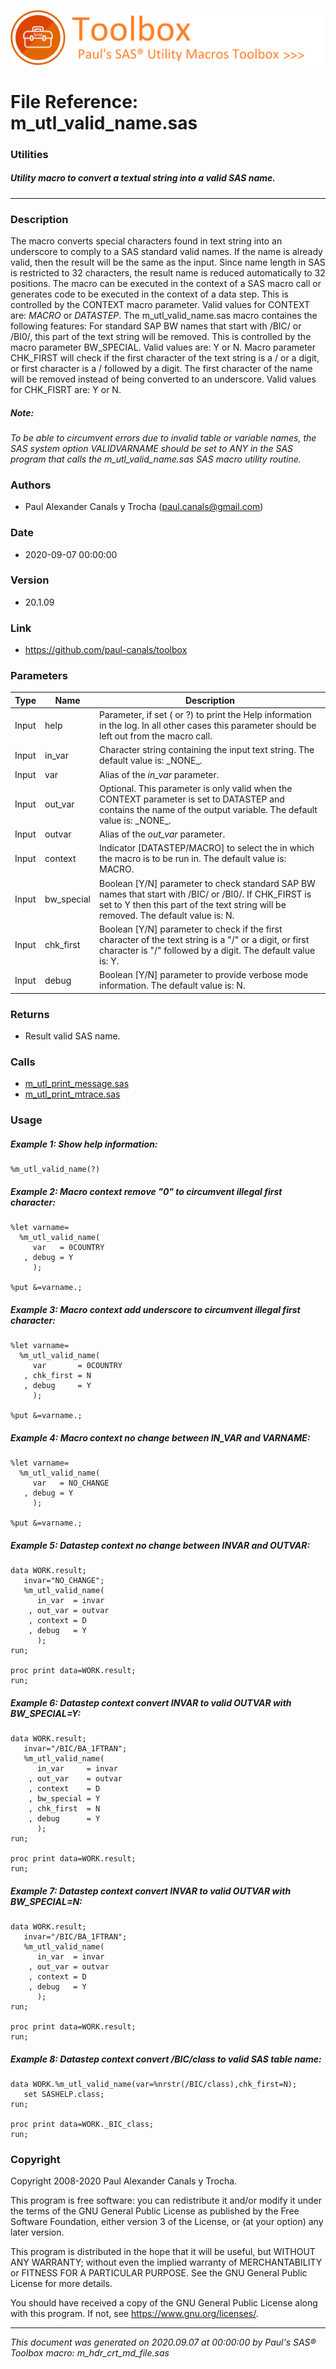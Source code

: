 ![../../misc/images/doc_banner.png](../../misc/images/doc_banner.png)
# 
# File Reference: m_utl_valid_name.sas

### Utilities

##### Utility macro to convert a textual string into a valid SAS name.

***

### Description
The macro converts special characters found in text string into an underscore to comply to a SAS standard valid names. If the name is already valid, then the result will be the same as the input. Since name length in SAS is restricted to 32 characters, the result name is reduced automatically to 32 positions. The macro can be executed in the context of a SAS macro call or generates code to be executed in the context of a data step. This is controlled by the CONTEXT macro parameter. Valid values for CONTEXT are: _MACRO_ or _DATASTEP_.
 The m_utl_valid_name.sas macro containes the following features:
 For standard SAP BW names that start with \/BIC/ or \/BI0/, this
 part of the text string will be removed. This is controlled by the macro parameter BW_SPECIAL. Valid values are: Y or N.
 Macro parameter CHK_FIRST will check if the first character
 of the text string is a \/ or a digit, or first character is a \/ followed by a digit. The first character of the name will be removed instead of being converted to an underscore. Valid values for CHK_FISRT are: Y or N.


##### *Note:*
*To be able to circumvent errors due to invalid table or variable names, the SAS system option VALIDVARNAME should be set to ANY in the SAS program that calls the m_utl_valid_name.sas SAS macro utility routine.*

### Authors
* Paul Alexander Canals y Trocha (paul.canals@gmail.com)

### Date
* 2020-09-07 00:00:00

### Version
* 20.1.09

### Link
* https://github.com/paul-canals/toolbox

### Parameters
| Type | Name | Description |
| ---- | ---- | ----------- |
| Input | help | Parameter, if set ( or ?) to print the Help information in the log. In all other cases this parameter should be left out from the macro call. |
| Input | in_var | Character string containing the input text string. The default value is: \_NONE\_. |
| Input | var | Alias of the _in_var_ parameter. |
| Input | out_var | Optional. This parameter is only valid when the CONTEXT parameter is set to DATASTEP and contains the name of the output variable. The default value is: \_NONE\_. |
| Input | outvar | Alias of the _out_var_ parameter. |
| Input | context | Indicator [DATASTEP/MACRO] to select the in which the macro is to be run in. The default value is: MACRO. |
| Input | bw_special | Boolean [Y/N] parameter to check standard SAP BW names that start with /BIC/ or /BI0/. If CHK_FIRST is set to Y then this part of the text string will be removed. The default value is: N. |
| Input | chk_first | Boolean [Y/N] parameter to check if the first character of the text string is a "/" or a digit, or first character is "/" followed by a digit. The default value is: Y. |
| Input | debug | Boolean [Y/N] parameter to provide verbose mode information. The default value is: N. |

### Returns
* Result valid SAS name.

### Calls
* [m_utl_print_message.sas](m_utl_print_message.md)
* [m_utl_print_mtrace.sas](m_utl_print_mtrace.md)

### Usage

##### Example 1: Show help information:
```sas
%m_utl_valid_name(?)
```

##### Example 2: Macro context remove "0" to circumvent illegal first character:
```sas
%let varname=
  %m_utl_valid_name(
     var   = 0COUNTRY
   , debug = Y
     );

%put &=varname.;

```

##### Example 3: Macro context add underscore to circumvent illegal first character:
```sas
%let varname=
  %m_utl_valid_name(
     var       = 0COUNTRY
   , chk_first = N
   , debug     = Y
     );

%put &=varname.;

```

##### Example 4: Macro context no change between IN_VAR and VARNAME:
```sas
%let varname=
  %m_utl_valid_name(
     var   = NO_CHANGE
   , debug = Y
     );

%put &=varname.;

```

##### Example 5: Datastep context no change between INVAR and OUTVAR:
```sas
data WORK.result;
   invar="NO_CHANGE";
   %m_utl_valid_name(
      in_var  = invar
    , out_var = outvar
    , context = D
    , debug   = Y
      );
run;

proc print data=WORK.result;
run;

```

##### Example 6: Datastep context convert INVAR to valid OUTVAR with BW_SPECIAL=Y:
```sas
data WORK.result;
   invar="/BIC/BA_1FTRAN";
   %m_utl_valid_name(
      in_var     = invar
    , out_var    = outvar
    , context    = D
    , bw_special = Y
    , chk_first  = N
    , debug      = Y
      );
run;

proc print data=WORK.result;
run;

```

##### Example 7: Datastep context convert INVAR to valid OUTVAR with BW_SPECIAL=N:
```sas
data WORK.result;
   invar="/BIC/BA_1FTRAN";
   %m_utl_valid_name(
      in_var  = invar
    , out_var = outvar
    , context = D
    , debug   = Y
      );
run;

proc print data=WORK.result;
run;

```

##### Example 8: Datastep context convert /BIC/class to valid SAS table name:
```sas
data WORK.%m_utl_valid_name(var=%nrstr(/BIC/class),chk_first=N);
   set SASHELP.class;
run;

proc print data=WORK._BIC_class;
run;

```

### Copyright
Copyright 2008-2020 Paul Alexander Canals y Trocha. 
 
This program is free software: you can redistribute it and/or modify 
it under the terms of the GNU General Public License as published by 
the Free Software Foundation, either version 3 of the License, or 
(at your option) any later version. 
 
This program is distributed in the hope that it will be useful, 
but WITHOUT ANY WARRANTY; without even the implied warranty of 
MERCHANTABILITY or FITNESS FOR A PARTICULAR PURPOSE. See the 
GNU General Public License for more details. 
 
You should have received a copy of the GNU General Public License 
along with this program. If not, see <https://www.gnu.org/licenses/>. 


***
*This document was generated on 2020.09.07 at 00:00:00 by Paul's SAS&reg; Toolbox macro: m_hdr_crt_md_file.sas*
